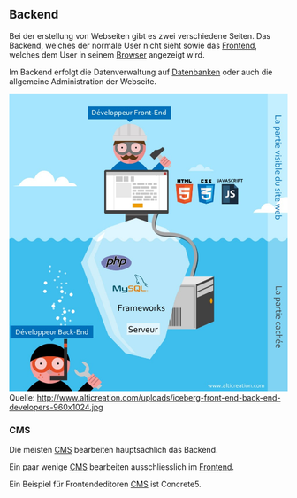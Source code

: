 ## Backend
Bei der erstellung von Webseiten gibt es zwei verschiedene Seiten. Das Backend,
welches der normale User nicht sieht sowie das [Frontend](/wiki/frontend), welches
dem User in seinem [Browser](/wiki/browser) angezeigt wird.


Im Backend erfolgt  die Datenverwaltung auf [Datenbanken](/wiki/datenbank) oder auch die
allgemeine Administration der Webseite.


![No alt text available](/wiki/iceberg-front-end-back-end-developers-960x1024.jpg)
Quelle: http://www.alticreation.com/uploads/iceberg-front-end-back-end-developers-960x1024.jpg
### CMS
Die meisten [CMS](/wiki/cms) bearbeiten hauptsächlich das Backend.

 
Ein paar wenige [CMS](/wiki/cms) bearbeiten ausschliesslich im [Frontend](/wiki/frontend).


Ein Beispiel für Frontendeditoren [CMS](/wiki/cms) ist Concrete5.